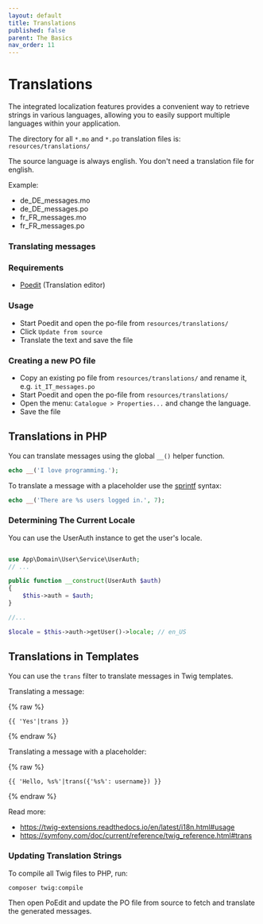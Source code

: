 ```yaml
---
layout: default
title: Translations
published: false
parent: The Basics
nav_order: 11
---
```


# Translations

The integrated localization features provides a convenient way to retrieve strings 
in various languages, allowing you to easily support multiple languages within 
your application. 

The directory for all `*.mo` and `*.po` translation files is: `resources/translations/`

The source language is always english. You don't need a translation file for english.

Example:

* de_DE_messages.mo
* de_DE_messages.po
* fr_FR_messages.mo
* fr_FR_messages.po

### Translating messages

### Requirements

* [Poedit](https://poedit.net/) (Translation editor)

### Usage

* Start Poedit and open the po-file from `resources/translations/`
* Click `Update from source`
* Translate the text and save the file

### Creating a new PO file

* Copy an existing po file from `resources/translations/` and rename it, e.g. `it_IT_messages.po`
* Start Poedit and open the po-file from `resources/translations/`
* Open the menu: `Catalogue > Properties...` and change the language.
* Save the file

## Translations in PHP

You can translate messages using the global `__()` helper function. 

```php
echo __('I love programming.');
```

To translate a message with a placeholder use the [sprintf](https://www.php.net/manual/en/function.sprintf.php) syntax:

```php
echo __('There are %s users logged in.', 7);
```

### Determining The Current Locale

You can use the UserAuth instance to get the user's locale.

```php

use App\Domain\User\Service\UserAuth;
// ...

public function __construct(UserAuth $auth)
{
    $this->auth = $auth;
}

//...

$locale = $this->auth->getUser()->locale; // en_US
```

## Translations in Templates

You can use the `trans` filter to translate messages in Twig templates.

Translating a message:

{% raw %}
```twig
{{ 'Yes'|trans }}
```
{% endraw %}

Translating a message with a placeholder:

{% raw %}
```twig
{{ 'Hello, %s%'|trans({'%s%': username}) }}
```
{% endraw %}

Read more: 

* <https://twig-extensions.readthedocs.io/en/latest/i18n.html#usage>
* <https://symfony.com/doc/current/reference/twig_reference.html#trans>

### Updating Translation Strings

To compile all Twig files to PHP, run:

```
composer twig:compile
```

Then open PoEdit and update the PO file from source to fetch
and translate the generated messages.


